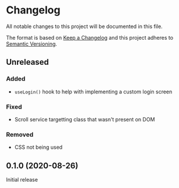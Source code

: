 # Changelog

All notable changes to this project will be documented in this file.

The format is based on [Keep a Changelog](http://keepachangelog.com/en/1.0.0/)
and this project adheres to [Semantic Versioning](http://semver.org/spec/v2.0.0.html).

## Unreleased

### Added

- `useLogin()` hook to help with implementing a custom login screen

### Fixed

- Scroll service targetting class that wasn't present on DOM

### Removed

- CSS not being used

## 0.1.0 (2020-08-26)

Initial release
